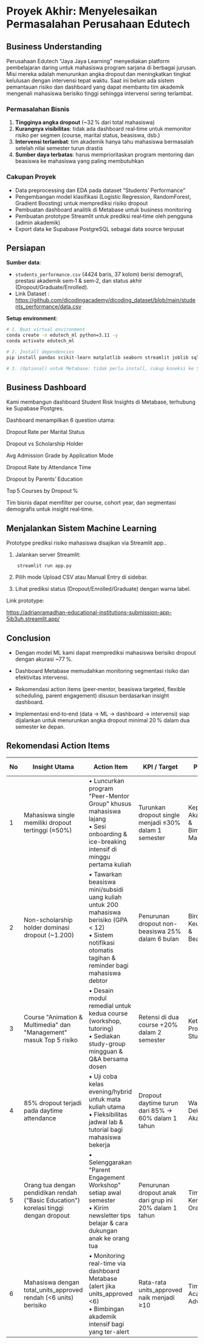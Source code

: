 # Proyek Akhir: Menyelesaikan Permasalahan Perusahaan Edutech

## Business Understanding  
Perusahaan Edutech “Jaya Jaya Learning” menyediakan platform pembelajaran daring untuk mahasiswa program sarjana di berbagai jurusan. Misi mereka adalah menurunkan angka dropout dan meningkatkan tingkat kelulusan dengan intervensi tepat waktu. Saat ini belum ada sistem pemantauan risiko dan dashboard yang dapat membantu tim akademik mengenali mahasiswa berisiko tinggi sehingga intervensi sering terlambat.

### Permasalahan Bisnis  
1. **Tingginya angka dropout** (~32 % dari total mahasiswa)  
2. **Kurangnya visibilitas**: tidak ada dashboard real‑time untuk memonitor risiko per segmen (course, marital status, beasiswa, dsb.)  
3. **Intervensi terlambat**: tim akademik hanya tahu mahasiswa bermasalah setelah nilai semester turun drastis  
4. **Sumber daya terbatas**: harus memprioritaskan program mentoring dan beasiswa ke mahasiswa yang paling membutuhkan  

### Cakupan Proyek  
- Data preprocessing dan EDA pada dataset “Students’ Performance”  
- Pengembangan model klasifikasi (Logistic Regression, RandomForest, Gradient Boosting) untuk memprediksi risiko dropout  
- Pembuatan dashboard analitik di Metabase untuk business monitoring  
- Pembuatan prototype Streamlit untuk prediksi real‑time oleh pengguna (admin akademik)  
- Export data ke Supabase PostgreSQL sebagai data source terpusat  

## Persiapan  

**Sumber data**:  
- `students_performance.csv` (4424 baris, 37 kolom) berisi demografi, prestasi akademik sem‑1 & sem‑2, dan status akhir (Dropout/Graduate/Enrolled).  
- Link Dataset : https://github.com/dicodingacademy/dicoding_dataset/blob/main/students_performance/data.csv

**Setup environment**:  
```bash
# 1. Buat virtual environment
conda create -n edutech_ml python=3.11 -y
conda activate edutech_ml

# 2. Install dependencies
pip install pandas scikit-learn matplotlib seaborn streamlit joblib sqlalchemy psycopg2-binary

# 3. (Optional) untuk Metabase: tidak perlu install, cukup koneksi ke Supabase

```

## Business Dashboard
Kami membangun dashboard Student Risk Insights di Metabase, terhubung ke Supabase Postgres.


Dashboard menampilkan 6 question utama:

Dropout Rate per Marital Status

Dropout vs Scholarship Holder

Avg Admission Grade by Application Mode

Dropout Rate by Attendance Time

Dropout by Parents’ Education

Top 5 Courses by Dropout %

Tim bisnis dapat memfilter per course, cohort year, dan segmentasi demografis untuk insight real‑time.

## Menjalankan Sistem Machine Learning
Prototype prediksi risiko mahasiswa disajikan via Streamlit app..

1. Jalankan server Streamlit:
```
    streamlit run app.py
```
2. Pilih mode Upload CSV atau Manual Entry di sidebar.

3. Lihat prediksi status (Dropout/Enrolled/Graduate) dengan warna label.

Link prototype:

https://adrianramadhan-educational-institutions-submission-app-5jb3uh.streamlit.app/

## Conclusion
- Dengan model ML kami dapat memprediksi mahasiswa berisiko dropout dengan akurasi ~77 %.

- Dashboard Metabase memudahkan monitoring segmentasi risiko dan efektivitas intervensi.

- Rekomendasi action items (peer‑mentor, beasiswa targeted, flexible scheduling, parent engagement) disusun berdasarkan insight dashboard.

- Implementasi end‑to‑end (data → ML → dashboard → intervensi) siap dijalankan untuk menurunkan angka dropout minimal 20 % dalam dua semester ke depan.

## Rekomendasi Action Items

| No | Insight Utama | Action Item | KPI / Target | Pemilik | Waktu Implementasi |
|----|---------------|-------------|--------------|---------|---------------------|
| 1 | Mahasiswa single memiliki dropout tertinggi (≈50%) | • Luncurkan program "Peer-Mentor Group" khusus mahasiswa lajang<br>• Sesi onboarding & ice-breaking intensif di minggu pertama kuliah | Turunkan dropout single menjadi ≤30% dalam 1 semester | Kepala Akademik & Bimbingan Mahasiswa | Semester 1 2025/26 |
| 2 | Non-scholarship holder dominasi dropout (~1.200) | • Tawarkan beasiswa mini/subsidi uang kuliah untuk 200 mahasiswa berisiko (GPA < 12)<br>• Sistem notifikasi otomatis tagihan & reminder bagi mahasiswa debtor | Penurunan dropout non-beasiswa 25% dalam 6 bulan | Biro Keuangan & Beasiswa | Q3 2025 |
| 3 | Course "Animation & Multimedia" dan "Management" masuk Top 5 risiko | • Desain modul remedial untuk kedua course (workshop, tutoring)<br>• Sediakan study-group mingguan & Q&A bersama dosen | Retensi di dua course +20% dalam 2 semester | Ketua Program Studi | Mulai Agustus 2025 |
| 4 | 85% dropout terjadi pada daytime attendance | • Uji coba kelas evening/hybrid untuk mata kuliah utama<br>• Fleksibilitas jadwal lab & tutorial bagi mahasiswa bekerja | Dropout daytime turun dari 85% → 60% dalam 1 tahun | Wakil Dekan Akademik | Semester 2 2025/26 |
| 5 | Orang tua dengan pendidikan rendah ("Basic Education") korelasi tinggi dengan dropout | • Selenggarakan "Parent Engagement Workshop" setiap awal semester<br>• Kirim newsletter tips belajar & cara dukungan anak ke orang tua | Penurunan dropout anak dari grup ini 20% dalam 1 tahun | Tim Kemitraan Orang Tua | Q3 2025 |
| 6 | Mahasiswa dengan total_units_approved rendah (<6 units) berisiko | • Monitoring real-time via dashboard Metabase (alert jika units_approved <6)<br>• Bimbingan akademik intensif bagi yang ter-alert | Rata-rata units_approved naik menjadi ≥10 | Tim Academic Advising | Mulai Juni 2025 |

